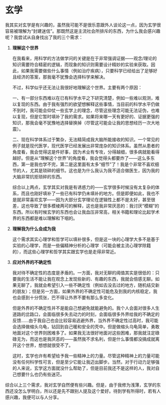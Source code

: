 # 玄学

我其实对玄学是有兴趣的，虽然我可能不是很乐意跟外人谈论这一点，因为玄学很容易被理解为“封建迷信”。那既然这是主流社会所排斥的东西，为什么我会感兴趣呢？我尝试从自身找出了我的三个需求：

1. **理解这个世界**

   在我看来，用科学的方法做学问的关键是在于非常强调证据——观念/理论的知识需要符合精密的逻辑，而现象的知识则需要设计精妙的实验来获取。因此，如果我需要做些什么事情（例如治疗疾病），只要科学已经给出了足够好且经济的答案，那我毫不犹豫会选择科学来解决。

   不过，科学似乎还无法让我很好地理解这个世界。主要有两个原因：

   一、有一部分东西难以在已有科学水平之下研究清楚，例如一些难以观测，难以复现的东西。由于我有强烈的欲望想解释这些事情，当目前的科学水平仍做不到时，我可能会仰仗一些玄学上的理念，尽管这些理念可能无法证伪，也难以复现，但是它暂时填补了我的需求。如果将来哪一天有更好的、证据更强的知识，那我会毫不犹豫地选择替换掉（尽管这可能会让我的思想经历一次大地震）。

   二、现在科学体系过于繁杂，无法精简成我大脑所能接收的知识。一个常见的例子就是现代医学，现代医学已经发展出非常庞杂的知识体系。虽然从患者的角度看，我会觉得这是件好事，因为术业有专攻，分得越细，很多病就能看得越好。但是从“理解这个世界”的角度看，我会觉得头都要炸了——这么多东西，第一是我也学不完，第二是这里面有太多“细节”了！我是个非常不喜欢细节的人，尤其是琐碎的细节。这也是为什么我认为我不适合做医生，因为我的大脑非常抗拒琐碎的东西。

   综合以上两点，玄学其实对我是有诱惑力的——玄学很多时候没有太复杂的体系，而且也刚好填补了一些已有科学仍未填补的地方。但是即便如此，我也不是就非常喜欢玄学——因为大部分玄学理论在逻辑性上都不是太好，甚至很差，这也导致了很多模棱两可的解释，这也是我非常厌恶的：我讨厌“模糊”的东西。所以有时候玄学的东西也会让我血压非常高，相关书籍和理论比起学术界的东西都是难以理解和下咽的。

2. **理解我为什么会成为我**

   这个需求其实心理学和哲学可以填补很多，但是这一块的心理学大多不是基于实验的心理学，而是一些偏精神分析的心理学（可能会被主流心理学除籍的），而这些心理学和哲学其实跟玄学也是走得非常近。

3. **应对外界的不确定性**

   我对待不确定性的态度是矛盾的。一方面，我对无聊的阈值其实是很低的：只要我的生活不能让我在观念上发现些新的、有趣的东西，我就会倍感无聊。如果无聊了，我就会希望引入一些不确定性（例如去没去过的地方，随机结交新的朋友）；但是另一方面，如果外界的不确定性可能危及到我的内核稳定，我也会感到十分慌张，巴不得让外界不要有那么多变化。
   
   但是外界的不确定性并不是能自己想避免就能避免的。我个人会面对很多人生道路的岔路口，会面临很多失去动力的时刻，会面临很多外界给我的不确定的反馈……由于我自己也会比较容易逃避外界，当外界不确定性过高时，我可能会选择做缩头乌龟，钻回到自己暖和安全的壳中。但是做缩头乌龟简单，勇敢地面对这个世界则困难多了。如果我无法很好地面对这些困难，那我就注定碌碌无为，而这也是我厌恶的——虽然我不求名利，但是什么事情都没搞成就离开这个世界，想想就很受不了。
   
   这时，玄学也许有希望给予我一些精神上的力量。尽管这种精神上的力量可能没有任何科学性可言，但是至少它能让我迈出脚步。当然，对于行动力足够强的人来说，玄学这方面就没什么帮助了，但是目前我还不是这样的人，我对自己想要什么也仍有些迷茫。

综合以上三个需求，我对玄学自然便有些兴趣。但是，由于我修为浅薄，玄学的东西还没怎么学明白，所以还是先不跟别人提及这个爱好。待到学有所得时，若有人感兴趣，我便可以与人分享。
